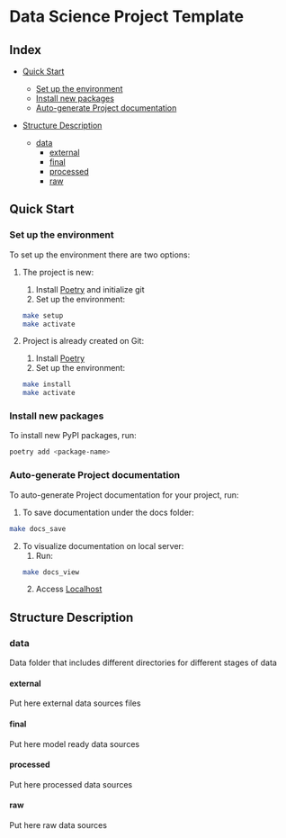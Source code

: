 # Data Science Project Template

## Index
- [Quick Start](#quick_start)
    - [Set up the environment](#environment_setup)
    - [Install new packages](#install_packages)
    - [Auto-generate Project documentation](#generate_docs)

- [Structure Description](#structure_description)
    - [data](#data_directory)
        - [external](#external_data)
        - [final](#final_data)
        - [processed](#processed_data)
        - [raw](#raw_data)

<a name="quick_start"/>

## Quick Start

<a name="environment_setup"/>

### Set up the environment

To set up the environment there are two options:

1. The project is new:
    1. Install [Poetry](https://python-poetry.org/docs/#installation) and initialize git
    2. Set up the environment:
    ```bash
    make setup
    make activate
    ```

2. Project is already created on Git:
    1. Install [Poetry](https://python-poetry.org/docs/#installation)
    2. Set up the environment:
    ```bash
    make install
    make activate
    ```

<a name="install_packages"/>

### Install new packages

To install new PyPI packages, run:
```bash
poetry add <package-name>
```

<a name="generate_docs"/>

### Auto-generate Project documentation

To auto-generate Project documentation for your project, run:

1. To save documentation under the docs folder:
```bash
make docs_save
```

2. To visualize documentation on local server:
    1. Run:
    ```bash
    make docs_view
    ```
    2. Access [Localhost](http://localhost:8080)


<a name="structure_description"/>

## Structure Description

<a name="data_directory"/>

### data
Data folder that includes different directories for different stages of data

<a name="external_data"/>

#### external
Put here external data sources files

<a name="final_data"/>

#### final
Put here model ready data sources 

<a name="processed_data"/>

#### processed
Put here processed data sources

<a name="raw_data"/>

#### raw
Put here raw data sources
